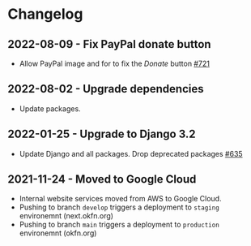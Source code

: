 # Changelog

## 2022-08-09 - Fix PayPal donate button

 - Allow PayPal image and for to fix the _Donate_ button [#721](https://github.com/okfn/website/pull/721)

## 2022-08-02 - Upgrade dependencies

 - Update packages.


## 2022-01-25 - Upgrade to Django 3.2

 - Update Django and all packages. Drop deprecated packages [#635](https://github.com/okfn/website/pull/635)

## 2021-11-24 - Moved to Google Cloud

 - Internal website services moved from AWS to Google Cloud.
 - Pushing to branch `develop` triggers a deployment to `staging` environemnt (next.okfn.org)
 - Pushing to branch `main` triggers a deployment to `production` environemnt (okfn.org)
